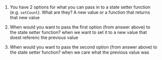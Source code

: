1. You have 2 options for what you can pass in to a
   state setter function (e.g. `setCount`). What are they?
A new value or a function that returns that new value


2. When would you want to pass the first option (from answer
   above) to the state setter function?
when we want to set it to a new value that doest referenc the previous value


3. When would you want to pass the second option (from answer
   above) to the state setter function?
when we care what the previous value was
